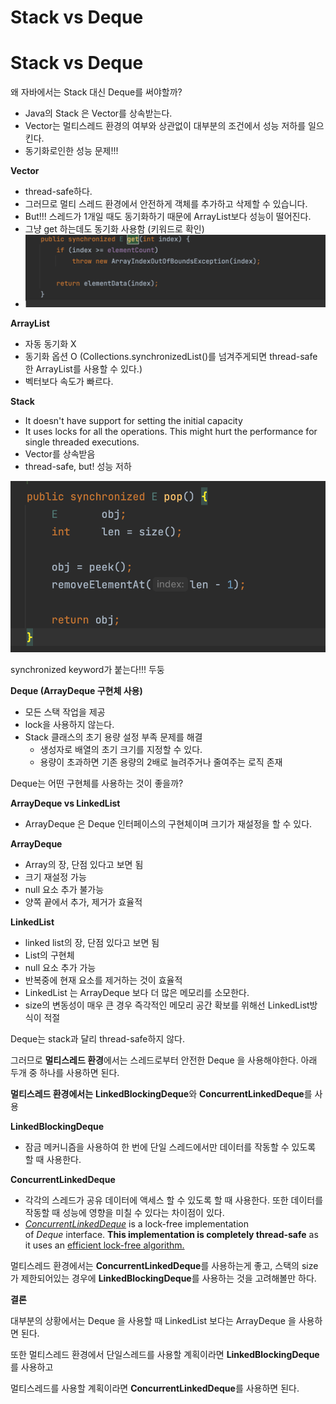 # Stack vs Deque

# **Stack vs Deque**

왜 자바에서는 Stack 대신 Deque를 써야할까?

- Java의 Stack 은 Vector를 상속받는다.
- Vector는 멀티스레드 환경의 여부와 상관없이 대부분의 조건에서 성능 저하를 일으킨다.
- 동기화로인한 성능 문제!!!

**Vector**

- thread-safe하다.
- 그러므로 멀티 스레드 환경에서 안전하게 객체를 추가하고 삭제할 수 있습니다.
- But!!! 스레드가 1개일 때도 동기화하기 때문에 ArrayList보다 성능이 떨어진다.
- 그냥 get 하는데도 동기화 사용함 (키워드로 확인)
- ![synchronized.png](untitled.png)
     



**ArrayList**

- 자동 동기화 X
- 동기화 옵션 O (Collections.synchronizedList()를 넘겨주게되면 thread-safe한 ArrayList를 사용할 수 있다.)
- 벡터보다 속도가 빠르다.

**Stack**

- It doesn't have support for setting the initial capacity
- It uses locks for all the operations. This might hurt the performance for single threaded executions.
- Vector를 상속받음
- thread-safe, but! 성능 저하

![Untittled 1.png](Untitled%201.png)

synchronized keyword가 붙는다!!! 두둥

**Deque (ArrayDeque 구현체 사용)**

- 모든 스택 작업을 제공
- lock을 사용하지 않는다.
- Stack 클래스의 초기 용량 설정 부족 문제를 해결
    - 생성자로 배열의 초기 크기를 지정할 수 있다.
    - 용량이 초과하면 기존 용량의 2배로 늘려주거나 줄여주는 로직 존재

Deque는 어떤 구현체를 사용하는 것이 좋을까?

**ArrayDeque vs LinkedList**

- ArrayDeque 은 Deque 인터페이스의 구현체이며 크기가 재설정을 할 수 있다.

**ArrayDeque**

- Array의 장, 단점 있다고 보면 됨
- 크기 재설정 가능
- null 요소 추가 불가능
- 양쪽 끝에서 추가, 제거가 효율적

**LinkedList**

- linked list의 장, 단점 있다고 보면 됨
- List의 구현체
- null 요소 추가 가능
- 반복중에 현재 요소를 제거하는 것이 효율적
- LinkedList 는 ArrayDeque 보다 더 많은 메모리를 소모한다.
- size의 변동성이 매우 큰 경우 즉각적인 메모리 공간 확보를 위해선 LinkedList방식이 적절

Deque는 stack과 달리 thread-safe하지 않다.

그러므로 **멀티스레드 환경**에서는 스레드로부터 안전한 Deque 을 사용해야한다. 아래 두개 중 하나를 사용하면 된다.

**멀티스레드 환경에서는** **LinkedBlockingDeque**와 **ConcurrentLinkedDeque**를 사용

**LinkedBlockingDeque**

- 잠금 메커니즘을 사용하여 한 번에 단일 스레드에서만 데이터를 작동할 수 있도록 할 때 사용한다.

**ConcurrentLinkedDeque**

- 각각의 스레드가 공유 데이터에 액세스 할 수 있도록 할 때 사용한다. 또한 데이터를 작동할 때 성능에 영향을 미칠 수 있다는 차이점이 있다.
- *[ConcurrentLinkedDeque](https://docs.oracle.com/en/java/javase/11/docs/api/java.base/java/util/concurrent/ConcurrentLinkedDeque.html)* is a lock-free implementation of *Deque* interface. **This implementation is completely thread-safe** as it uses an [efficient lock-free algorithm.](http://www.cs.rochester.edu/~scott/papers/1996_PODC_queues.pdf)

멀티스레드 환경에서는 **ConcurrentLinkedDeque**를 사용하는게 좋고, 스택의 size가 제한되어있는 경우에 **LinkedBlockingDeque**를 사용하는 것을 고려해볼만 하다.

**결론**

대부분의 상황에서는 Deque 을 사용할 때 LinkedList 보다는 ArrayDeque 을 사용하면 된다.

또한 멀티스레드 환경에서 단일스레드를 사용할 계획이라면 **LinkedBlockingDeque**를 사용하고

멀티스레드를 사용할 계획이라면 **ConcurrentLinkedDeque**를 사용하면 된다.